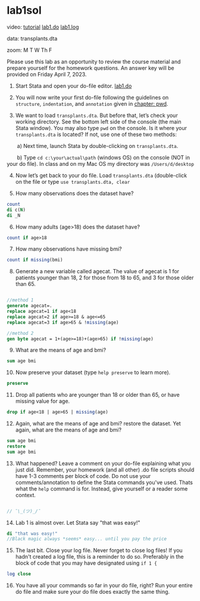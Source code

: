 # lab1sol

video: [tutorial](https://jhjhm.zoom.us/rec/share/XjpGCpJkfYBIATTHMS93sFQmjJRdrFatmiWe-9JmYjNOSWHINrmbkqQK1amABUUQ.2bvUmmqBZ0dMd3LD?startTime=1680430835000)
[lab1.do](https://raw.githubusercontent.com/jhustata/book/main/lab1.do)
[lab1.log](https://raw.githubusercontent.com/jhustata/book/main/lab1.log)

data: transplants.dta  

zoom: M T W Th F  

Please use this lab as an opportunity to review the course material and prepare yourself for the homework questions. An answer key will be provided on Friday April 7, 2023.

1. Start Stata and open your do-file editor. [lab1.do](https://raw.githubusercontent.com/jhustata/book/main/lab1.do)

2. You will now write your first do-file following the guidelines on `structure`, `indentation`, and `annotation` given in [chapter: pwd](eee.md).

3. We want to load `transplants.dta`. But before that, let’s check your working directory. See the bottom left side of the console (the main Stata window). You may also type `pwd` on the console. Is it where your `transplants.dta` is located? If not, use one of these two methods:

&nbsp;&nbsp;&nbsp;&nbsp;&nbsp;&nbsp; a) Next time, launch Stata by double-clicking on `transplants.dta`.

&nbsp;&nbsp;&nbsp;&nbsp;&nbsp;&nbsp; b) Type `cd c:\your\actual\path` (windows OS) on the console (NOT in your do file). In class and on my Mac OS my directory was `/Users/d/desktop`
    
4. Now let’s get back to your do file. Load `transplants.dta` (double-click on the file or type `use transplants.dta, clear`

5. How many observations does the dataset have? 

```stata
count
di c(N)
di _N
```

6. How many adults (age>18) does the dataset have?

```stata
count if age>18
```

7. How many observations have missing bmi?

```stata
count if missing(bmi)
```

8.  Generate a new variable called agecat. The value of agecat is 1 for patients younger than 18, 2 for those from 18 to 65, and 3 for those older than 65.

```stata

//method 1
generate agecat=.
replace agecat=1 if age<18
replace agecat=2 if age>=18 & age<=65
replace agecat=3 if age>65 & !missing(age)

//method 2
gen byte agecat = 1+(age>=18)+(age>65) if !missing(age)

```

9. What are the means of age and bmi?

```stata
sum age bmi
```

10. Now preserve your dataset (type `help preserve` to learn more).

```stata
preserve
```

11. Drop all patients who are younger than 18 or older than 65, or have missing value for age.

```stata
drop if age<18 | age>65 | missing(age)
```

12. Again, what are the means of age and bmi? restore the dataset. Yet again, what are the means of age and bmi?

```stata
sum age bmi
restore
sum age bmi

```

13. What happened? Leave a comment on your do-file explaining what you just did. Remember, your homework (and all other) .do file scripts should have 1-3 comments per block of code. Do not use your comments/annotation to define the Stata commands you've used. Thats what the `help` command is for. Instead, give yourself or a reader some context.

```stata

// ¯\_(ツ)_/¯

```

14. Lab 1 is almost over. Let Stata say "that was easy!"

```stata
di "that was easy!"
//Black magic always *seems* easy... until you pay the price

```

15. The last bit. Close your log file. Never forget to close log files! If you hadn't created a log file, this is a reminder to do so. Preferably in the block of code that you may have designated using `if 1 {`

```stata
log close 
```

16. You have all your commands so far in your do file, right? Run your entire do file and make sure your do file does exactly the same thing.




